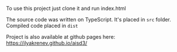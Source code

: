 To use this project just clone it and run index.html

The source code was written on TypeScript. It's placed in `src` folder. Compiled code placed in `dist`

Project is also available at github pages here: https://ilyakrenev.github.io/aisd3/